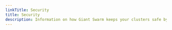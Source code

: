 ```yaml
---
linkTitle: Security
title: Security
description: Information on how Giant Swarm keeps your clusters safe by default, and what you can do in addition to secure access.
---
```

